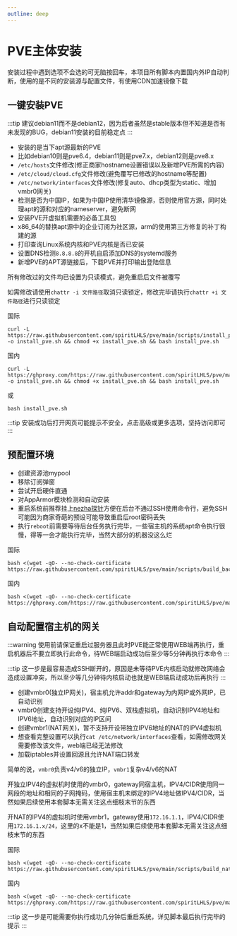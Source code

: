 ```yaml
---
outline: deep
---
```


# PVE主体安装

安装过程中遇到选项不会选的可无脑按回车，本项目所有脚本内置国内外IP自动判断，使用的是不同的安装源与配置文件，有使用CDN加速镜像下载

## 一键安装PVE

:::tip
建议debian11而不是debian12，因为后者虽然是stable版本但不知道是否有未发现的BUG，debian11安装的目前稳定点
:::

- 安装的是当下apt源最新的PVE
- 比如debian10则是pve6.4，debian11则是pve7.x，debian12则是pve8.x
- ```/etc/hosts```文件修改(修正商家hostname设置错误以及新增PVE所需的内容)
- ```/etc/cloud/cloud.cfg```文件修改(避免覆写已修改的hostname等配置)
- ```/etc/network/interfaces```文件修改(修复auto、dhcp类型为static、增加vmbr0网关)
- 检测是否为中国IP，如果为中国IP使用清华镜像源，否则使用官方源，同时处理apt的源和对应的nameserver，避免断网
- 安装PVE开虚拟机需要的必备工具包
- x86_64的替换apt源中的企业订阅为社区源，arm的使用第三方修复的补丁构建的源
- 打印查询Linux系统内核和PVE内核是否已安装
- 设置DNS检测```8.8.8.8```的开机自启添加DNS的systemd服务
- 新增PVE的APT源链接后，下载PVE并打印输出登陆信息

所有修改过的文件均已设置为只读模式，避免重启后文件被覆写

如需修改请使用```chattr -i 文件路径```取消只读锁定，修改完毕请执行```chattr +i 文件路径```进行只读锁定

国际

```shell
curl -L https://raw.githubusercontent.com/spiritLHLS/pve/main/scripts/install_pve.sh -o install_pve.sh && chmod +x install_pve.sh && bash install_pve.sh
```

国内

```shell
curl -L https://ghproxy.com/https://raw.githubusercontent.com/spiritLHLS/pve/main/scripts/install_pve.sh -o install_pve.sh && chmod +x install_pve.sh && bash install_pve.sh
```

或

```shell
bash install_pve.sh
```

:::tip
安装成功后打开网页可能提示不安全，点击高级或更多选项，坚持访问即可
:::

## 预配置环境

- 创建资源池mypool
- 移除订阅弹窗
- 尝试开启硬件直通
- 对AppArmor模块检测和自动安装
- 重启系统前推荐挂上[nezha探针](https://github.com/naiba/nezha)方便在后台不通过SSH使用命令行，避免SSH可能因为商家奇葩的预设可能导致重启后root密码丢失
- 执行```reboot```前需要等待后台任务执行完毕，一些宿主机的系统apt命令执行很慢，得等一会才能执行完毕，当然大部分的机器没这么烂

国际

```shell
bash <(wget -qO- --no-check-certificate https://raw.githubusercontent.com/spiritLHLS/pve/main/scripts/build_backend.sh)
```

国内

```shell
bash <(wget -qO- --no-check-certificate https://ghproxy.com/https://raw.githubusercontent.com/spiritLHLS/pve/main/scripts/build_backend.sh)
```

## 自动配置宿主机的网关

:::warning
使用前请保证重启过服务器且此时PVE能正常使用WEB端再执行，重启机器后不要立即执行此命令，待WEB端启动成功后至少等5分钟再执行本命令
:::

:::tip
这一步是最容易造成SSH断开的，原因是未等待PVE内核启动就修改网络会造成设置冲突，所以至少等几分钟待内核启动也就是WEB端启动成功后再执行
:::

- 创建vmbr0(独立IP网关)，宿主机允许addr和gateway为内网IP或外网IP，已自动识别
- vmbr0创建支持开设纯IPV4、纯IPV6、双栈虚拟机，自动识别IPV4地址和IPV6地址，自动识别对应的IP区间
- 创建vmbr1(NAT网关)，暂不支持开设带独立IPV6地址的NAT的IPV4虚拟机
- 想查看完整设置可以执行```cat /etc/network/interfaces```查看，如需修改网关需要修改该文件，web端已经无法修改
- 加载iptables并设置回源且允许NAT端口转发

简单的说，```vmbr0```负责v4/v6的独立IP，```vmbr1```复杂v4/v6的NAT

开独立IPV4的虚拟机时使用的vmbr0，gateway同宿主机，IPV4/CIDR使用同一网段的地址和相同的子网掩码，使用宿主机未绑定的IPV4地址做IPV4/CIDR，当然如果后续使用本套脚本无需关注这点细枝末节的东西

开NAT的IPV4的虚拟机时使用vmbr1，gateway使用```172.16.1.1```，IPV4/CIDR使用```172.16.1.x/24```，这里的x不能是1，当然如果后续使用本套脚本无需关注这点细枝末节的东西

国际

```shell
bash <(wget -qO- --no-check-certificate https://raw.githubusercontent.com/spiritLHLS/pve/main/scripts/build_nat_network.sh)
```

国内

```shell
bash <(wget -qO- --no-check-certificate https://ghproxy.com/https://raw.githubusercontent.com/spiritLHLS/pve/main/scripts/build_nat_network.sh)
```

:::tip
这一步是可能需要你执行成功几分钟后重启系统，详见脚本最后执行完毕的提示
:::
